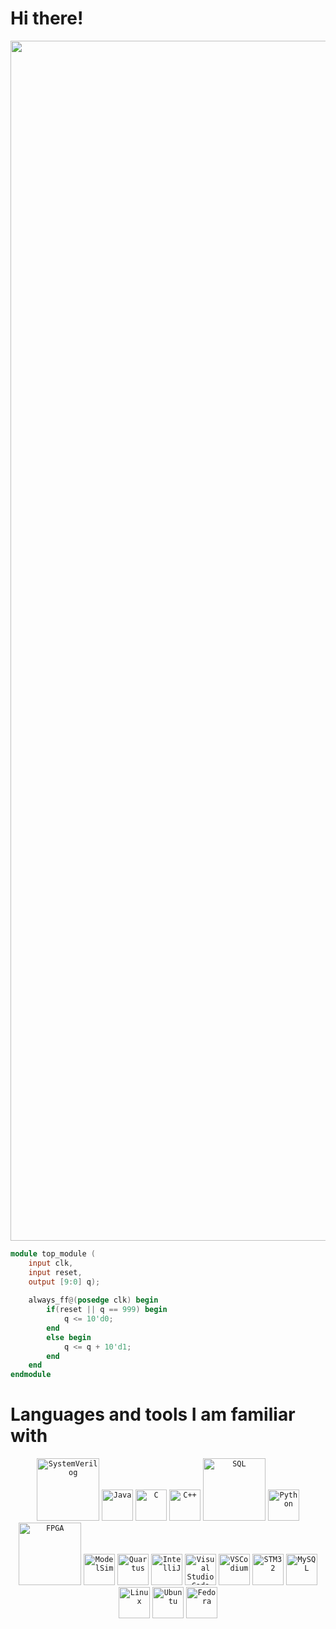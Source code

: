 # Hi there!

<p align="center">
  <img width="1920" src="https://24.media.tumblr.com/78b7de068a496b13555094a4cf30ceb5/tumblr_mta8to65Nw1rlcjydo1_500.gif" alt="animated" />
</p>

```verilog
module top_module (
    input clk,
    input reset,
    output [9:0] q);
	
    always_ff@(posedge clk) begin
        if(reset || q == 999) begin
            q <= 10'd0;
        end
        else begin
            q <= q + 10'd1;
        end
    end
endmodule
```

# Languages and tools I am familiar with
<div align="center">
	<code><a href="https://en.wikipedia.org/wiki/SystemVerilog"><img width="100" src="https://blogs.sw.siemens.com/wp-content/uploads/sites/54/2018/02/systemverilog-logo.jpg" alt="SystemVerilog" title="SystemVerilog"/></a></code>
	<code><a href="https://en.wikipedia.org/wiki/Java_(programming_language)"><img width="50" src="https://user-images.githubusercontent.com/25181517/117201156-9a724800-adec-11eb-9a9d-3cd0f67da4bc.png" alt="Java" title="Java"/></a></code>
	<code><a href="https://en.wikipedia.org/wiki/C_(programming_language)"><img width="50" src="https://user-images.githubusercontent.com/25181517/192106070-46255bcf-65e6-4c6b-a296-bf8d0d8fb2a7.png" alt="C" title="C"/></a></code>
	<code><a href="https://en.wikipedia.org/wiki/C%2B%2B"><img width="50" src="https://user-images.githubusercontent.com/25181517/192106073-90fffafe-3562-4ff9-a37e-c77a2da0ff58.png" alt="C++" title="C++"/></a></code>
	<code><a href="https://en.wikipedia.org/wiki/SQL"><img width="100" src="https://upload.wikimedia.org/wikipedia/commons/8/87/Sql_data_base_with_logo.png" alt="SQL" title="SQL"/></a></code>
	<code><a href="https://en.wikipedia.org/wiki/Python_(programming_language)"><img width="50" src="https://user-images.githubusercontent.com/25181517/183423507-c056a6f9-1ba8-4312-a350-19bcbc5a8697.png" alt="Python" title="Python"/></a></code>
</div>

<div align="center">
	<code><a href="https://www.intel.com/content/www/us/en/partner/showcase/offering/a5b3b0000004cbaAAA/de1soc-board.html"><img width="100" src="https://www.sarsen.net/uploads/files/images/Intel%20FPGA%20Logo.png" alt="FPGA" title="FPGA"/></a></code>
	<code><a href="https://en.wikipedia.org/wiki/ModelSim"><img width="50" src="https://downloadlynet.ir/wp-content/uploads/2020/03/ModelSim.png" alt="ModelSim" title="ModelSim"/></a></code>
	<code><a href="https://en.wikipedia.org/wiki/Intel_Quartus_Prime"><img width="50" src="https://media.imgcdn.org/repo/2023/03/intel-quartus-prime-pro-edition/intel-quartus-prime-pro-edition-logo.png" alt="Quartus" title="Quartus"/></a></code>
	<code><a href="https://en.wikipedia.org/wiki/IntelliJ_IDEA"><img width="50" src="https://user-images.githubusercontent.com/25181517/192108890-200809d1-439c-4e23-90d3-b090cf9a4eea.png" alt="IntelliJ" title="IntelliJ"/></a></code>
	<code><a href="https://en.wikipedia.org/wiki/Visual_Studio_Code"><img width="50" src="https://user-images.githubusercontent.com/25181517/192108891-d86b6220-e232-423a-bf5f-90903e6887c3.png" alt="Visual Studio Code" title="Visual Studio Code"/></a></code>
	<code><a href="https://vscodium.com/"><img width="50" src="https://upload.wikimedia.org/wikipedia/commons/5/56/VSCodium_Logo.png" alt="VSCodium" title="VSCodium"/></a></code>
	<code><a href="https://www.st.com/en/microcontrollers-microprocessors/stm32-32-bit-arm-cortex-mcus.html"><img width="50" src="https://wiki.stmicroelectronics.cn/stm32mcu/nsfr_img_auth.php/archive/4/4e/20200318133105%21STM32.png" alt="STM32" title="STM32"/></a></code>
	<code><a href="https://en.wikipedia.org/wiki/MySQL"><img width="50" src="https://user-images.githubusercontent.com/25181517/183896128-ec99105a-ec1a-4d85-b08b-1aa1620b2046.png" alt="MySQL" title="MySQL"/></a></code>
	<code><a href="https://en.wikipedia.org/wiki/Linux"><img width="50" src="https://github.com/marwin1991/profile-technology-icons/assets/76662862/2481dc48-be6b-4ebb-9e8c-3b957efe69fa" alt="Linux" title="Linux"/></a></code>
	<code><a href="https://en.wikipedia.org/wiki/Ubuntu"><img width="50" src="https://user-images.githubusercontent.com/25181517/186884153-99edc188-e4aa-4c84-91b0-e2df260ebc33.png" alt="Ubuntu" title="Ubuntu"/></a></code>
	<code><a href="https://en.wikipedia.org/wiki/Fedora_Linux"><img width="50" src="https://user-images.githubusercontent.com/25181517/186885787-4011a347-1f68-472c-bf8b-31ed1bb4f8ce.png" alt="Fedora" title="Fedora"/></a></code>
</div>
